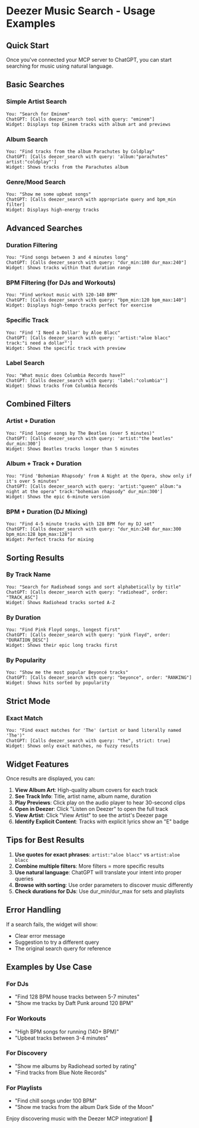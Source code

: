 # Deezer Music Search - Usage Examples

## Quick Start

Once you've connected your MCP server to ChatGPT, you can start searching for music using natural language.

## Basic Searches

### Simple Artist Search

```
You: "Search for Eminem"
ChatGPT: [Calls deezer_search tool with query: "eminem"]
Widget: Displays top Eminem tracks with album art and previews
```

### Album Search

```
You: "Find tracks from the album Parachutes by Coldplay"
ChatGPT: [Calls deezer_search with query: 'album:"parachutes" artist:"coldplay"']
Widget: Shows tracks from the Parachutes album
```

### Genre/Mood Search

```
You: "Show me some upbeat songs"
ChatGPT: [Calls deezer_search with appropriate query and bpm_min filter]
Widget: Displays high-energy tracks
```

## Advanced Searches

### Duration Filtering

```
You: "Find songs between 3 and 4 minutes long"
ChatGPT: [Calls deezer_search with query: "dur_min:180 dur_max:240"]
Widget: Shows tracks within that duration range
```

### BPM Filtering (for DJs and Workouts)

```
You: "Find workout music with 120-140 BPM"
ChatGPT: [Calls deezer_search with query: "bpm_min:120 bpm_max:140"]
Widget: Displays high-tempo tracks perfect for exercise
```

### Specific Track

```
You: "Find 'I Need a Dollar' by Aloe Blacc"
ChatGPT: [Calls deezer_search with query: 'artist:"aloe blacc" track:"i need a dollar"']
Widget: Shows the specific track with preview
```

### Label Search

```
You: "What music does Columbia Records have?"
ChatGPT: [Calls deezer_search with query: 'label:"columbia"']
Widget: Shows tracks from Columbia Records
```

## Combined Filters

### Artist + Duration

```
You: "Find longer songs by The Beatles (over 5 minutes)"
ChatGPT: [Calls deezer_search with query: 'artist:"the beatles" dur_min:300']
Widget: Shows Beatles tracks longer than 5 minutes
```

### Album + Track + Duration

```
You: "Find 'Bohemian Rhapsody' from A Night at the Opera, show only if it's over 5 minutes"
ChatGPT: [Calls deezer_search with query: 'artist:"queen" album:"a night at the opera" track:"bohemian rhapsody" dur_min:300']
Widget: Shows the epic 6-minute version
```

### BPM + Duration (DJ Mixing)

```
You: "Find 4-5 minute tracks with 128 BPM for my DJ set"
ChatGPT: [Calls deezer_search with query: "dur_min:240 dur_max:300 bpm_min:128 bpm_max:128"]
Widget: Perfect tracks for mixing
```

## Sorting Results

### By Track Name

```
You: "Search for Radiohead songs and sort alphabetically by title"
ChatGPT: [Calls deezer_search with query: "radiohead", order: "TRACK_ASC"]
Widget: Shows Radiohead tracks sorted A-Z
```

### By Duration

```
You: "Find Pink Floyd songs, longest first"
ChatGPT: [Calls deezer_search with query: "pink floyd", order: "DURATION_DESC"]
Widget: Shows their epic long tracks first
```

### By Popularity

```
You: "Show me the most popular Beyoncé tracks"
ChatGPT: [Calls deezer_search with query: "beyonce", order: "RANKING"]
Widget: Shows hits sorted by popularity
```

## Strict Mode

### Exact Match

```
You: "Find exact matches for 'The' (artist or band literally named 'The')"
ChatGPT: [Calls deezer_search with query: "the", strict: true]
Widget: Shows only exact matches, no fuzzy results
```

## Widget Features

Once results are displayed, you can:

1. **View Album Art**: High-quality album covers for each track
2. **See Track Info**: Title, artist name, album name, duration
3. **Play Previews**: Click play on the audio player to hear 30-second clips
4. **Open in Deezer**: Click "Listen on Deezer" to open the full track
5. **View Artist**: Click "View Artist" to see the artist's Deezer page
6. **Identify Explicit Content**: Tracks with explicit lyrics show an "E" badge

## Tips for Best Results

1. **Use quotes for exact phrases**: `artist:"aloe blacc"` vs `artist:aloe blacc`
2. **Combine multiple filters**: More filters = more specific results
3. **Use natural language**: ChatGPT will translate your intent into proper queries
4. **Browse with sorting**: Use order parameters to discover music differently
5. **Check durations for DJs**: Use dur_min/dur_max for sets and playlists

## Error Handling

If a search fails, the widget will show:

- Clear error message
- Suggestion to try a different query
- The original search query for reference

## Examples by Use Case

### For DJs

- "Find 128 BPM house tracks between 5-7 minutes"
- "Show me tracks by Daft Punk around 120 BPM"

### For Workouts

- "High BPM songs for running (140+ BPM)"
- "Upbeat tracks between 3-4 minutes"

### For Discovery

- "Show me albums by Radiohead sorted by rating"
- "Find tracks from Blue Note Records"

### For Playlists

- "Find chill songs under 100 BPM"
- "Show me tracks from the album Dark Side of the Moon"

Enjoy discovering music with the Deezer MCP integration! 🎵

